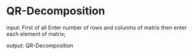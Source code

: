 # QR-Decomposition

input:
First of all Enter number of rows and colunms of matrix then enter each element of matrix;

output:
QR-Decomposition
